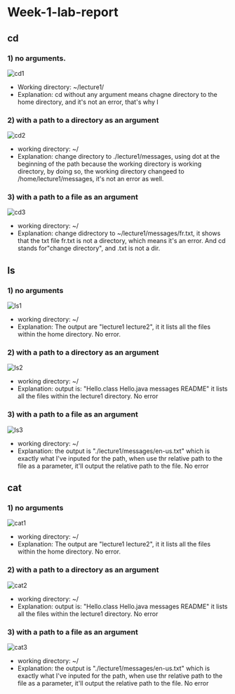 # Week-1-lab-report

## cd
### 1) no arguments.
![cd1](http://url/a.png)
- Working directory: ~/lecture1/
- Explanation: cd without any argument means chagne directory to the home directory, and it's not an error, that's why I 
### 2) with a path to a directory as an argument
![cd2](http://url/a.png)
- working directory: ~/
- Explanation: change directory to ./lecture1/messages, using dot at the beginning of the path because the working directory is working directory, by doing so, the working directory changeed to /home/lecture1/messages, it's not an error as well.
### 3) with a path to a file as an argument
![cd3](http://url/a.png)
- working directory: ~/
- Explanation: change didrectory to ~/lecture1/messages/fr.txt, it shows that the txt file fr.txt is not a directory, which means it's an error. And cd stands for"change directory", and .txt is not a dir.

## ls
### 1) no arguments
![ls1](http://url/a.png)
- working directory: ~/
- Explanation: The output are "lecture1 lecture2", it it lists all the files within the home directory. No error.
### 2) with a path to a directory as an argument
![ls2](http://url/a.png)
- working directory: ~/
- Explanation: output is: "Hello.class  Hello.java  messages  README" it lists all the files within the lecture1 directory. No error
### 3) with a path to a file as an argument
![ls3](http://url/a.png)
- working directory: ~/
- Explanation: the output is "./lecture1/messages/en-us.txt" which is exactly what I've inputed for the path, when use thr relative path to the file as a parameter, it'll output the relative path to the file. No error

## cat
### 1) no arguments
![cat1](http://url/a.png)
- working directory: ~/
- Explanation: The output are "lecture1 lecture2", it it lists all the files within the home directory. No error.
### 2) with a path to a directory as an argument
![cat2](http://url/a.png)
- working directory: ~/
- Explanation: output is: "Hello.class  Hello.java  messages  README" it lists all the files within the lecture1 directory. No error
### 3) with a path to a file as an argument
![cat3](http://url/a.png)
- working directory: ~/
- Explanation: the output is "./lecture1/messages/en-us.txt" which is exactly what I've inputed for the path, when use thr relative path to the file as a parameter, it'll output the relative path to the file. No error
